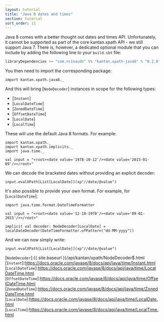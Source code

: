 ```yaml
---
layout: tutorial
title: "Java 8 dates and times"
section: tutorial
sort_order: 11
---
```

Java 8 comes with a better thought out dates and times API. Unfortunately, it cannot be supported as part of the core
kantan.xpath API - we still support Java 7. There is, however, a dedicated optional module that you can include by
adding the following line to your `build.sbt` file:

```scala
libraryDependencies += "com.nrinaudo" %% "kantan.xpath-java8" % "0.2.0"
```

You then need to import the corresponding package:

```tut:silent
import kantan.xpath.java8._
```

And this will bring [`NodeDecoder`] instances in scope for the following types:

* [`Instant`]
* [`LocalDateTime`]
* [`ZonedDateTime`]
* [`OffsetDateTime`]
* [`LocalDate`]
* [`LocalTime`]

These will use the default Java 8 formats. For example:

```tut:silent
import kantan.xpath._
import kantan.xpath.implicits._
import java.time._

val input = "<root><date value='1978-10-12'/><date value='2015-01-09'/></root>"
```

We can decode the bracketed dates without providing an explicit decoder:

```tut
input.evalXPath[List[LocalDate]](xp"//date/@value")
```

It's also possible to provide your own format. For example, for [`LocalDateTime`]:

```tut:silent
import java.time.format.DateTimeFormatter

val input = "<root><date value='12-10-1978'/><date value='09-01-2015'/></root>"

implicit val decoder: NodeDecoder[LocalDate] = localDateDecoder(DateTimeFormatter.ofPattern("dd-MM-yyyy"))
```

And we can now simply write:

```tut
input.evalXPath[List[LocalDate]](xp"//date/@value")
```

[`NodeDecoder`]:{{ site.baseurl }}/api/kantan/xpath/NodeDecoder$.html
[`Instant`]:https://docs.oracle.com/javase/8/docs/api/java/time/Instant.html
[`LocalDateTime`]:https://docs.oracle.com/javase/8/docs/api/java/time/LocalDateTime.html
[`OffsetDateTime`]:https://docs.oracle.com/javase/8/docs/api/java/time/OffsetDateTime.html
[`ZonedDateTime`]:https://docs.oracle.com/javase/8/docs/api/java/time/ZonedDateTime.html
[`LocalDate`]:https://docs.oracle.com/javase/8/docs/api/java/time/LocalDate.html
[`LocalTime`]:https://docs.oracle.com/javase/8/docs/api/java/time/LocalTime.html
